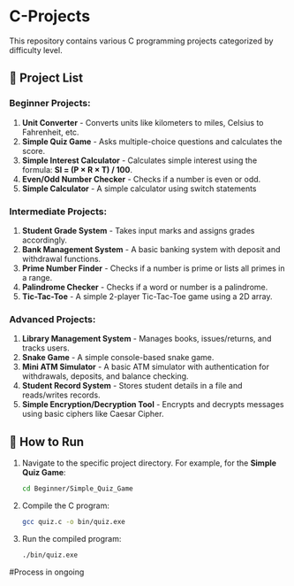 # C-Projects

This repository contains various C programming projects categorized by difficulty level.

## 📌 Project List

### Beginner Projects:
1. **Unit Converter** - Converts units like kilometers to miles, Celsius to Fahrenheit, etc.
2. **Simple Quiz Game** - Asks multiple-choice questions and calculates the score.
3. **Simple Interest Calculator** - Calculates simple interest using the formula: **SI = (P × R × T) / 100**.
4. **Even/Odd Number Checker** - Checks if a number is even or odd.
5. **Simple Calculator** - A simple calculator using switch statements

### Intermediate Projects:
1. **Student Grade System** - Takes input marks and assigns grades accordingly.
2. **Bank Management System** - A basic banking system with deposit and withdrawal functions.
3. **Prime Number Finder** - Checks if a number is prime or lists all primes in a range.
4. **Palindrome Checker** - Checks if a word or number is a palindrome.
5. **Tic-Tac-Toe** - A simple 2-player Tic-Tac-Toe game using a 2D array.

### Advanced Projects:
1. **Library Management System** - Manages books, issues/returns, and tracks users.
2. **Snake Game** - A simple console-based snake game.
3. **Mini ATM Simulator** - A basic ATM simulator with authentication for withdrawals, deposits, and balance checking.
4. **Student Record System** - Stores student details in a file and reads/writes records.
5. **Simple Encryption/Decryption Tool** - Encrypts and decrypts messages using basic ciphers like Caesar Cipher.

## 🚀 How to Run

1. Navigate to the specific project directory. For example, for the **Simple Quiz Game**:
   ```sh
   cd Beginner/Simple_Quiz_Game
2. Compile the C program:
    ```sh
    gcc quiz.c -o bin/quiz.exe
3. Run the compiled program:
    ```sh
    ./bin/quiz.exe

#Process in ongoing